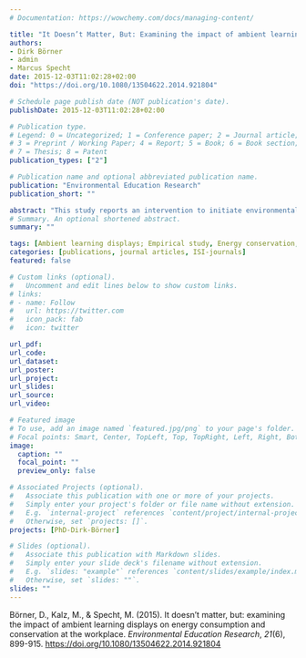 ```yaml
---
# Documentation: https://wowchemy.com/docs/managing-content/

title: "It Doesn’t Matter, But: Examining the impact of ambient learning displays on energy consumption and conservation at the workplace"
authors:
- Dirk Börner
- admin
- Marcus Specht
date: 2015-12-03T11:02:28+02:00
doi: "https://doi.org/10.1080/13504622.2014.921804"

# Schedule page publish date (NOT publication's date).
publishDate: 2015-12-03T11:02:28+02:00

# Publication type.
# Legend: 0 = Uncategorized; 1 = Conference paper; 2 = Journal article;
# 3 = Preprint / Working Paper; 4 = Report; 5 = Book; 6 = Book section;
# 7 = Thesis; 8 = Patent
publication_types: ["2"]

# Publication name and optional abbreviated publication name.
publication: "Environmental Education Research"
publication_short: ""

abstract: "This study reports an intervention to initiate environmental learning and facilitate pro-environmental behaviour. The purpose was to examine the impact of ambient learning displays on energy consumption and conservation at the workplace, more specifically the evaluation of learning outcome and behaviour change. Using a quasi-experimental design, the empirical study was conducted among employees working at a university campus. For the experimental treatments ambient learning display prototypes were varied on two design dimensions, namely representational fidelity and notification level. The results do not provide clear evidence that the design of the displays influences learning outcome or that the displays lead to pro-environmental behaviour change. Nevertheless the sole deployment of the display prototypes eased the comprehension of the information provided and lowered the need for additional information. Thus ambient learning displays provide a promising framework in the context of environmental learning and beyond."
# Summary. An optional shortened abstract.
summary: ""

tags: [Ambient learning displays; Empirical study, Energy conservation, Environmental learning, Pro-environmental behaviour]
categories: [publications, journal articles, ISI-journals]
featured: false

# Custom links (optional).
#   Uncomment and edit lines below to show custom links.
# links:
# - name: Follow
#   url: https://twitter.com
#   icon_pack: fab
#   icon: twitter

url_pdf:
url_code:
url_dataset:
url_poster:
url_project:
url_slides:
url_source:
url_video:

# Featured image
# To use, add an image named `featured.jpg/png` to your page's folder. 
# Focal points: Smart, Center, TopLeft, Top, TopRight, Left, Right, BottomLeft, Bottom, BottomRight.
image:
  caption: ""
  focal_point: ""
  preview_only: false

# Associated Projects (optional).
#   Associate this publication with one or more of your projects.
#   Simply enter your project's folder or file name without extension.
#   E.g. `internal-project` references `content/project/internal-project/index.md`.
#   Otherwise, set `projects: []`.
projects: [PhD-Dirk-Börner]

# Slides (optional).
#   Associate this publication with Markdown slides.
#   Simply enter your slide deck's filename without extension.
#   E.g. `slides: "example"` references `content/slides/example/index.md`.
#   Otherwise, set `slides: ""`.
slides: ""
---
```


Börner, D., Kalz, M., & Specht, M. (2015). It doesn’t matter, but: examining the impact of ambient learning displays on energy consumption and conservation at the workplace. *Environmental Education Research*, *21*(6), 899-915. https://doi.org/10.1080/13504622.2014.921804
